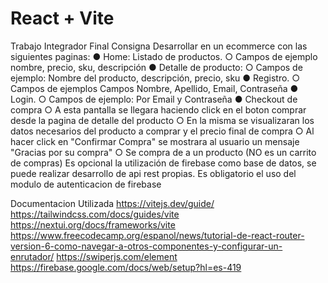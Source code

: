# React + Vite
Trabajo Integrador Final
Consigna
Desarrollar en un ecommerce con las siguientes paginas:
● Home: Listado de productos.
○ Campos de ejemplo nombre, precio, sku, descripción
● Detalle de producto:
○ Campos de ejemplo: Nombre del producto, descripción, precio, sku
● Registro.
○ Campos de ejemplos Campos Nombre, Apellido, Email, Contraseña
● Login.
○ Campos de ejemplo: Por Email y Contraseña
● Checkout de compra 
○ A esta pantalla se llegara haciendo click en el boton comprar desde la pagina
de detalle del producto
○ En la misma se visualizaran los datos necesarios del producto a comprar y el
precio final de compra
○ Al hacer click en "Confirmar Compra" se mostrara al usuario un mensaje
"Gracias por su compra"
○ Se compra de a un producto (NO es un carrito de compras)
Es opcional la utilización de firebase como base de datos, se puede realizar desarrollo de
api rest propias.
Es obligatorio el uso del modulo de autenticacion de firebase

Documentacion Utilizada
https://vitejs.dev/guide/
https://tailwindcss.com/docs/guides/vite
https://nextui.org/docs/frameworks/vite
https://www.freecodecamp.org/espanol/news/tutorial-de-react-router-version-6-como-navegar-a-otros-componentes-y-configurar-un-enrutador/
https://swiperjs.com/element
https://firebase.google.com/docs/web/setup?hl=es-419

